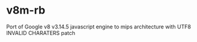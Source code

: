 v8m-rb
======

Port of Google v8 v3.14.5 javascript engine to mips architecture with UTF8 INVALID CHARATERS patch
